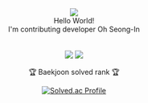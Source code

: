 <div align=center>
	<img src="https://capsule-render.vercel.app/api?type=waving&color=auto&height=200&section=header&text=dhtjddls's-GitHub&fontSize=90" />
</div>
<div align=center>
	Hello World!<br>
	I'm contributing developer Oh Seong-In
</div>
<br>
<div align=center>
	<br>
<img src="https://github-readme-stats.vercel.app/api/top-langs/?username=dhtjddls&layout=compact">
<img src="https://github-readme-stats.vercel.app/api?username=dhtjddls&show_icons=true">

<br>
<p>🏆 Baekjoon solved rank 🏆</p>
	
[![Solved.ac Profile](http://mazassumnida.wtf/api/v2/generate_badge?boj=dhtjddls)](https://solved.ac/dhtjddls)
</div>
